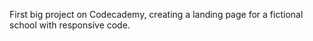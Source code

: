 First big project on Codecademy, creating a landing page for a fictional school with responsive code.
